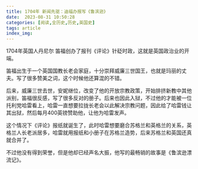 ```yaml
---
title: 1704年 新闻先驱：迪福办报写《鲁滨逊》
date:  2023-08-31 10:50:28
categories: [阅读,全历史,历史,英国史]
tags: article
index_img: 
---
```


1704年英国人丹尼尔 笛福创办了报刊《评论》针砭时政，这就是英国政治业的开端。

笛福出生于一个英国国教长老会家庭，十分崇拜威廉三世国王，也就是玛丽的丈夫。写了很多赞美之词，这个时候他还算混的不错。

后来，威廉三世去世，安妮继位，改变了他的开放宗教政策，开始排挤新教中其他派别，笛福很反感，写了很多反对的册子。后来也因此入狱，不过他的才能被一位托利党哈雷看上，哈雷一直想要拉拢长老会以此解决宗教问题，因此给了哈雷钱让其出狱，然后每月400英镑赞助他，让他为哈雷发声。

这个情况下《评论》报纸就诞生了，此时哈雷想要磨合苏格兰和英格兰的关系，英格兰人长老派居多，哈雷就用报纸和小册子在苏格兰造势，后来苏格兰和英国还真就合并了。

不过他没有得到荣誉，但是他却已经声名大振，他写的最畅销的故事是《鲁滨逊漂流记》。